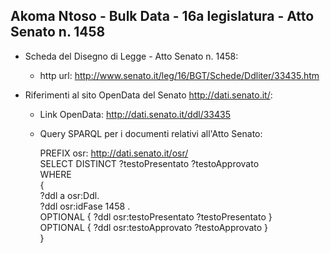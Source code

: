 ## Akoma Ntoso - Bulk Data - 16a legislatura - Atto Senato n. 1458 ##

* Scheda del Disegno di Legge - Atto Senato n. 1458:
	* http url: http://www.senato.it/leg/16/BGT/Schede/Ddliter/33435.htm

* Riferimenti al sito OpenData del Senato http://dati.senato.it/:
	* Link OpenData: http://dati.senato.it/ddl/33435
	* Query SPARQL per i documenti relativi all'Atto Senato:

        PREFIX osr: <http://dati.senato.it/osr/>  
		SELECT DISTINCT ?testoPresentato ?testoApprovato  
		WHERE  
		{  
		    ?ddl a osr:Ddl.  
		    ?ddl osr:idFase 1458 .  
		    OPTIONAL { ?ddl osr:testoPresentato ?testoPresentato }  
		    OPTIONAL { ?ddl osr:testoApprovato ?testoApprovato }  
		}
		